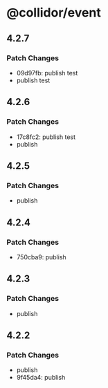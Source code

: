 # @collidor/event

## 4.2.7

### Patch Changes

- 09d97fb: publish test
- publish test

## 4.2.6

### Patch Changes

- 17c8fc2: publish test
- publish

## 4.2.5

### Patch Changes

- publish

## 4.2.4

### Patch Changes

- 750cba9: publish

## 4.2.3

### Patch Changes

- publish

## 4.2.2

### Patch Changes

- publish
- 9f45da4: publish
